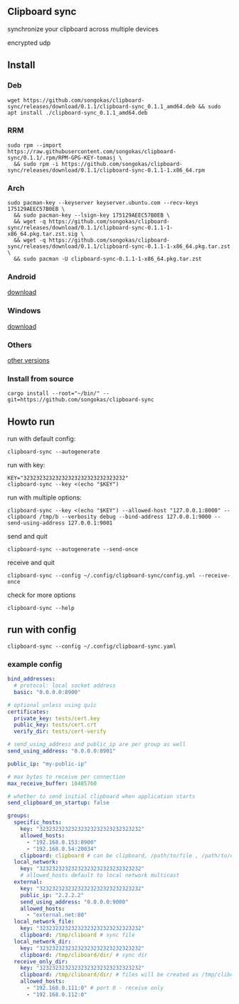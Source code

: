 ## Clipboard sync

synchronize your clipboard across multiple devices

encrypted udp

## Install

### Deb

```
wget https://github.com/songokas/clipboard-sync/releases/download/0.1.1/clipboard-sync_0.1.1_amd64.deb && sudo apt install ./clipboard-sync_0.1.1_amd64.deb
```
### RRM

```
sudo rpm --import https://raw.githubusercontent.com/songokas/clipboard-sync/0.1.1/.rpm/RPM-GPG-KEY-tomasj \
  && sudo rpm -i https://github.com/songokas/clipboard-sync/releases/download/0.1.1/clipboard-sync-0.1.1-1.x86_64.rpm
```

### Arch

```
sudo pacman-key --keyserver keyserver.ubuntu.com --recv-keys 175129AEEC57B0EB \
  && sudo pacman-key --lsign-key 175129AEEC57B0EB \
  && wget -q https://github.com/songokas/clipboard-sync/releases/download/0.1.1/clipboard-sync-0.1.1-1-x86_64.pkg.tar.zst.sig \
  && wget -q https://github.com/songokas/clipboard-sync/releases/download/0.1.1/clipboard-sync-0.1.1-1-x86_64.pkg.tar.zst \
  && sudo pacman -U clipboard-sync-0.1.1-1-x86_64.pkg.tar.zst
```

### Android

[download](https://github.com/songokas/clipboard-sync/releases/download/0.1.1/clipboard-sync-android_0.1.1.apk)

### Windows

[download](https://github.com/songokas/clipboard-sync/releases/download/0.1.1/clipboard-sync-0.1.1-x86_64.msi)


### Others

[other versions](https://github.com/songokas/clipboard-sync/releases/tag/0.1.1)

### Install from source

```
cargo install --root="~/bin/" --git=https://github.com/songokas/clipboard-sync
```

## Howto run

run with default config:

```
clipboard-sync --autogenerate
```

run with key:

```
KEY="32323232323232323232323232323232"
clipboard-sync --key <(echo "$KEY")
```

run with multiple options:

```
clipboard-sync --key <(echo "$KEY") --allowed-host "127.0.0.1:8000" --clipboard /tmp/b --verbosity debug --bind-address 127.0.0.1:9000 --send-using-address 127.0.0.1:9001
```

send and quit

```
clipboard-sync --autogenerate --send-once
```

receive and quit

```
clipboard-sync --config ~/.config/clipboard-sync/config.yml --receive-once
```

check for more options 

```
clipboard-sync --help
```

## run with config 

```
clipboard-sync --config ~/.config/clipboard-sync.yaml
```

### example config

```yaml
bind_addresses:
  # protocol: local socket address
  basic: "0.0.0.0:8900"

# optional unless using quic
certificates:
  private_key: tests/cert.key
  public_key: tests/cert.crt
  verify_dir: tests/cert-verify

# send_using_address and public_ip are per group as well
send_using_address: "0.0.0.0:8901"

public_ip: "my-public-ip"

# max bytes to receive per connection
max_receive_buffer: 10485760

# whether to send initial clipboard when application starts
send_clipboard_on_startup: false

groups:
  specific_hosts:
    key: "32323232323232323232323232323232"
    allowed_hosts:
      - "192.168.0.153:8900"
      - "192.168.0.54:20034"
    clipboard: clipboard # can be clipboard, /path/to/file , /path/to/directory/
  local_network: 
    key: "32323232323232323232323232323232"
    # allowed_hosts default to local network multicast
  external:
    key: "32323232323232323232323232323232"
    public_ip: "2.2.2.2"
    send_using_address: "0.0.0.0:9000"
    allowed_hosts:
      - "external.net:80"
  local_network_file: 
    key: "32323232323232323232323232323232"
    clipboard: /tmp/cliboard # sync file
  local_network_dir:
    key: "32323232323232323232323232323232"
    clipboard: /tmp/cliboard/dir/ # sync dir
  receive_only_dir:
    key: "32323232323232323232323232323232"
    clipboard: /tmp/cliboard/dir/ # files will be created as /tmp/cliboard/dir/192.168.0.111
    allowed_hosts:
      - "192.168.0.111:0" # port 0 - receive only
      - "192.168.0.112:0"
```







